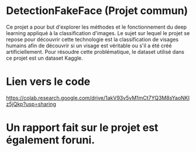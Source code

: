 # DetectionFakeFace (Projet commun)

Ce projet a pour but d'explorer les méthodes et le fonctionnement du deep learning appliqué à la classification d'images. Le sujet sur lequel le projet se repose pour découvrir cette technologie est la classification de visages humains afin de découvrir si un visage est véritable ou s'il a été créé artificiellement. 
Pour résoudre cette problématique, le dataset utilisé dans ce projet est un dataset Kaggle.

# Lien vers le code
https://colab.research.google.com/drive/1akV93v5yM1mCt7YQ3M8sYaoNKIz5jQkp?usp=sharing

# Un rapport fait sur le projet est également foruni.
